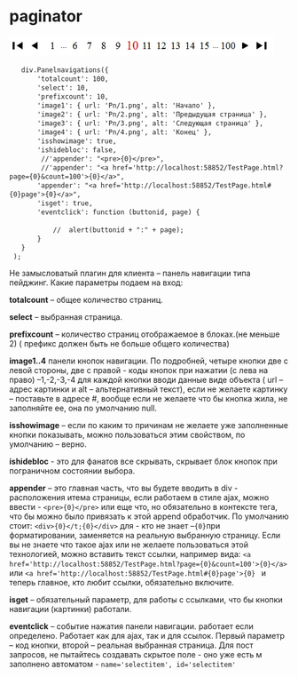 paginator
=========
![paginator](https://github.com/ionson100/paginator/blob/master/PanelNavigator/ss.jpg "paginator")

```
   div.Panelnavigations({
       'totalcount': 100,                                                                   
       'select': 10,                                                                      
       'prefixcount': 10,                                                                      
       'image1': { url: 'Pn/1.png', alt: 'Начало' },                                               
       'image2': { url: 'Pn/2.png', alt: 'Предыдущая страница' },
       'image3': { url: 'Pn/3.png', alt: 'Следующая страница' },
       'image4': { url: 'Pn/4.png', alt: 'Конец' },
       'isshowimage': true,                                                                       
       'ishidebloc': false,                                                                       
        //'appender': "<pre>{0}</pre>",                                                            
        //'appender': "<a href='http://localhost:58852/TestPage.html?page={0}&count=100'>{0}</a>",
       'appender': "<a href='http://localhost:58852/TestPage.html#{0}page'>{0}</a>",
       'isget': true,                                                                              
       'eventclick': function (buttonid, page) {                                                   

           //  alert(buttonid + ":" + page);
       }
   }
 );

```
Не замысловатый плагин  для клиента – панель навигации типа пейджинг.
  Какие параметры подаем на вход:
  
  **totalcount** – общее количество страниц.

  **select** – выбранная страница.

  **prefixcount** – количество страниц отображаемое в блоках.(не меньше 2)
  ( префикс должен быть не больше общего количества)

  **image1..4** панели кнопок навигации.
  По подробней, четыре кнопки две с левой стороны, две с правой -
  коды кнопок при нажатии (с лева на право) –1,-2,-3,-4
  для каждой кнопки вводи данные виде объекта ( url –адрес картинки
  и alt – альтернативный текст), если не желаете картинку – поставьте
  в адресе #, вообще если не желаете что бы кнопка жила, не заполняйте ее,
  она по умолчанию null.

  **isshowimage** – если по каким то причинам не желаете уже заполненные кнопки
  показывать, можно пользоваться этим свойством, по умолчанию – верно.

  **ishidebloc** - это для фанатов все скрывать, скрывает блок кнопок
  при пограничном состоянии выбора.

  **appender** –  это главная часть, что вы будете вводить в div - расположения
  итема страницы, если работаем в стиле ajax, можно ввести - ```<pre>{0}</pre>```
  или еще что, но обязательно в контексте тега, что бы можно было привязать
  к этой append обработчик. По умолчанию стоит: ```<div>{0}</t;{0}</div>```
  для - кто не знает –``` {0} ```при форматировании, заменяется на реальную выбранную страницу.
  Если вы не знаете что такое ajax или не желаете пользоваться  этой
  технологией, можно вставить текст ссылки, например вида:
  ```<a href='http://localhost:58852/TestPage.html?page={0}&count=100'>{0}</a>```
  или ```<a href='http://localhost:58852/TestPage.html#{0}page'>{0} ``` 
  и теперь главное, кто любит ссылки, обязательно включите.

  **isget** – обязательный параметр, для работы с ссылками, что бы кнопки
  навигации (картинки) работали.

  **eventclick** – событие нажатия панели навигации.
  работает если определено. Работает как для ajax, так и для ссылок.
  Первый параметр – код кнопки, второй – реальная выбранная страница.
  Для пост запросов, не пытайтесь создавать скрытое поле -
  оно уже есть м заполнено автоматом -  ```name='selectitem', id='selectitem'``` 
